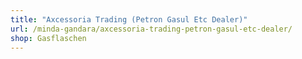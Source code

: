 ```yaml
---
title: "Axcessoria Trading (Petron Gasul Etc Dealer)"
url: /minda-gandara/axcessoria-trading-petron-gasul-etc-dealer/
shop: Gasflaschen
---
```

